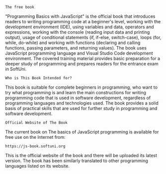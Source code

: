     The free book
"Programming Basics with JavaScript" is the official book that introduces readers to writing programming code at a beginner's level, working with the development environment (IDE), using variables and data, operators and expressions, working with the console (reading input data and printing output), usage of conditional statements (if, if-else, switch-case), loops (for, while, do-while) and working with functions (declaring and calling functions, passing parameters, and returning values). The book uses JavaScript programming language and Visual Studio Code development environment. The covered training material provides basic preparation for a deeper study of programming and prepares readers for the entrance exam in SoftUni.

    Who is This Book Intended for?
This book is suitable for complete beginners in programming, who want to try what programming is and learn the main constructions for writing programming code that is used in software development, regardless of programming languages and technologies used. The book provides a solid basis of practical skills that are used for further study in programming and software development.

    Official Website of The Book
The current book on The basics of JavaScript programming is available for free use on the Internet from:

    https://js-book.softuni.org
This is the official website of the book and there will be uploaded its latest version. The book has been similarly translated to other programming languages listed on its website.
